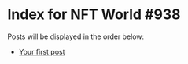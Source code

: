 # Index for NFT World #938
Posts will be displayed in the order below:

- [Your first post](./001-first.md)


